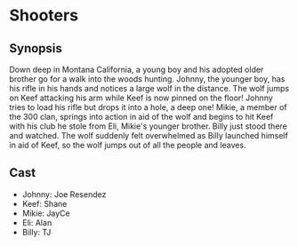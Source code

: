 # Shooters

## Synopsis

Down deep in Montana California, a young boy and his adopted older brother go for a walk into the woods hunting. Johnny, the younger boy, has his rifle in his hands and notices a large wolf in the distance. The wolf jumps on Keef attacking his arm while Keef is now pinned on the floor! Johnny tries to load his rifle but drops it into a hole, a deep one! Mikie, a member of the 300 clan, springs into action in aid of the wolf and begins to hit Keef with his club he stole from Eli, Mikie's younger brother. Billy just stood there and watched. The
wolf suddenly felt overwhelmed as Billy launched himself in aid of Keef, so the wolf jumps out of all the people and leaves.

## Cast

- Johnny: Joe Resendez
- Keef: Shane
- Mikie: JayCe
- Eli: Alan
- Billy: TJ
